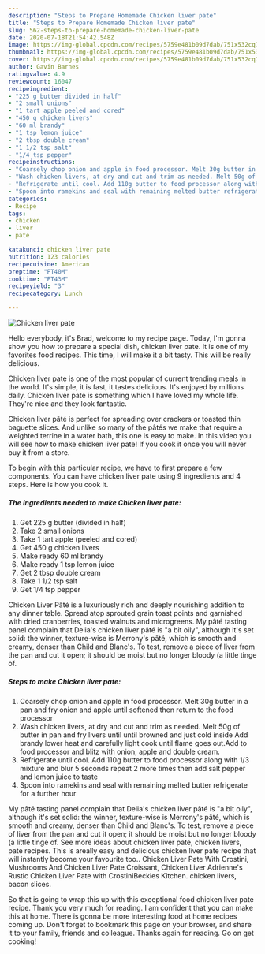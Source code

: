 ```yaml
---
description: "Steps to Prepare Homemade Chicken liver pate"
title: "Steps to Prepare Homemade Chicken liver pate"
slug: 562-steps-to-prepare-homemade-chicken-liver-pate
date: 2020-07-18T21:54:42.548Z
image: https://img-global.cpcdn.com/recipes/5759e481b09d7dab/751x532cq70/chicken-liver-pate-recipe-main-photo.jpg
thumbnail: https://img-global.cpcdn.com/recipes/5759e481b09d7dab/751x532cq70/chicken-liver-pate-recipe-main-photo.jpg
cover: https://img-global.cpcdn.com/recipes/5759e481b09d7dab/751x532cq70/chicken-liver-pate-recipe-main-photo.jpg
author: Gavin Barnes
ratingvalue: 4.9
reviewcount: 16047
recipeingredient:
- "225 g butter divided in half"
- "2 small onions"
- "1 tart apple peeled and cored"
- "450 g chicken livers"
- "60 ml brandy"
- "1 tsp lemon juice"
- "2 tbsp double cream"
- "1 1/2 tsp salt"
- "1/4 tsp pepper"
recipeinstructions:
- "Coarsely chop onion and apple in food processor. Melt 30g butter in a pan and fry onion and apple until softened then return to the food processor"
- "Wash chicken livers, at dry and cut and trim as needed. Melt 50g of butter in pan and fry livers until until browned and just cold inside Add brandy lower heat and carefully light cook until flame goes out.Add to food processor and blitz with onion, apple and double cream."
- "Refrigerate until cool. Add 110g butter to food processor along with 1/3 mixture and blur 5 seconds repeat 2 more times then add salt pepper and lemon juice to taste"
- "Spoon into ramekins and seal with remaining melted butter refrigerate for a further hour"
categories:
- Recipe
tags:
- chicken
- liver
- pate

katakunci: chicken liver pate 
nutrition: 123 calories
recipecuisine: American
preptime: "PT40M"
cooktime: "PT43M"
recipeyield: "3"
recipecategory: Lunch

---
```



![Chicken liver pate](https://img-global.cpcdn.com/recipes/5759e481b09d7dab/751x532cq70/chicken-liver-pate-recipe-main-photo.jpg)

Hello everybody, it's Brad, welcome to my recipe page. Today, I'm gonna show you how to prepare a special dish, chicken liver pate. It is one of my favorites food recipes. This time, I will make it a bit tasty. This will be really delicious.

Chicken liver pate is one of the most popular of current trending meals in the world. It's simple, it is fast, it tastes delicious. It's enjoyed by millions daily. Chicken liver pate is something which I have loved my whole life. They're nice and they look fantastic.

Chicken liver pâté is perfect for spreading over crackers or toasted thin baguette slices. And unlike so many of the pâtés we make that require a weighted terrine in a water bath, this one is easy to make. In this video you will see how to make chicken liver pate! If you cook it once you will never buy it from a store.


To begin with this particular recipe, we have to first prepare a few components. You can have chicken liver pate using 9 ingredients and 4 steps. Here is how you cook it.

<!--inarticleads1-->

##### The ingredients needed to make Chicken liver pate:

1. Get 225 g butter (divided in half)
1. Take 2 small onions
1. Take 1 tart apple (peeled and cored)
1. Get 450 g chicken livers
1. Make ready 60 ml brandy
1. Make ready 1 tsp lemon juice
1. Get 2 tbsp double cream
1. Take 1 1/2 tsp salt
1. Get 1/4 tsp pepper


Chicken Liver Pâté is a luxuriously rich and deeply nourishing addition to any dinner table. Spread atop sprouted grain toast points and garnished with dried cranberries, toasted walnuts and microgreens. My pâté tasting panel complain that Delia&#39;s chicken liver pâté is &#34;a bit oily&#34;, although it&#39;s set solid: the winner, texture-wise is Merrony&#39;s pâté, which is smooth and creamy, denser than Child and Blanc&#39;s. To test, remove a piece of liver from the pan and cut it open; it should be moist but no longer bloody (a little tinge of. 

<!--inarticleads2-->

##### Steps to make Chicken liver pate:

1. Coarsely chop onion and apple in food processor. Melt 30g butter in a pan and fry onion and apple until softened then return to the food processor
1. Wash chicken livers, at dry and cut and trim as needed. Melt 50g of butter in pan and fry livers until until browned and just cold inside Add brandy lower heat and carefully light cook until flame goes out.Add to food processor and blitz with onion, apple and double cream.
1. Refrigerate until cool. Add 110g butter to food processor along with 1/3 mixture and blur 5 seconds repeat 2 more times then add salt pepper and lemon juice to taste
1. Spoon into ramekins and seal with remaining melted butter refrigerate for a further hour


My pâté tasting panel complain that Delia&#39;s chicken liver pâté is &#34;a bit oily&#34;, although it&#39;s set solid: the winner, texture-wise is Merrony&#39;s pâté, which is smooth and creamy, denser than Child and Blanc&#39;s. To test, remove a piece of liver from the pan and cut it open; it should be moist but no longer bloody (a little tinge of. See more ideas about chicken liver pate, chicken livers, pate recipes. This is areally easy and delicious chicken liver pate recipe that will instantly become your favourite too.. Chicken Liver Pate With Crostini, Mushrooms And Chicken Liver Pate Croissant, Chicken Liver Adrienne&#39;s Rustic Chicken Liver Pate with CrostiniBeckies Kitchen. chicken livers, bacon slices. 

So that is going to wrap this up with this exceptional food chicken liver pate recipe. Thank you very much for reading. I am confident that you can make this at home. There is gonna be more interesting food at home recipes coming up. Don't forget to bookmark this page on your browser, and share it to your family, friends and colleague. Thanks again for reading. Go on get cooking!
